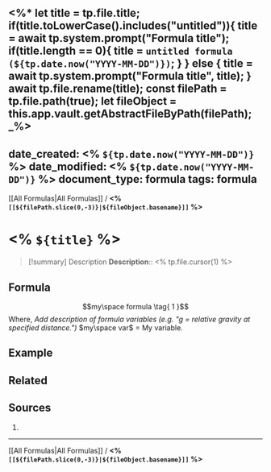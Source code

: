 <%*
	let title = tp.file.title;
	if(title.toLowerCase().includes("untitled")){
		title = await tp.system.prompt("Formula title");
		if(title.length == 0){
			title = `untitled formula (${tp.date.now("YYYY-MM-DD")})`;
		}
	} else {
		title = await tp.system.prompt("Formula title", title);
	}
	await tp.file.rename(title);
	const filePath = tp.file.path(true);
	let fileObject = this.app.vault.getAbstractFileByPath(filePath);
_%>
---
date_created: <% `${tp.date.now("YYYY-MM-DD")}` %>
date_modified: <% `${tp.date.now("YYYY-MM-DD")}` %>
document_type: formula
tags: formula 
---
[[All Formulas|All Formulas]] / **<% `[[${filePath.slice(0,-3)}|${fileObject.basename}]]` %>**
# <% `${title}` %>

> [!summary] Description
> **Description**:: <% tp.file.cursor(1) %>

## Formula
$$my\space formula \tag{ 1 }$$
Where,
*Add description of formula variables (e.g. "g = relative gravity at specified distance.")*
$my\space var$ = My variable.

## Example



## Related



## Sources
1. 



---
[[All Formulas|All Formulas]] / **<% `[[${filePath.slice(0,-3)}|${fileObject.basename}]]` %>**